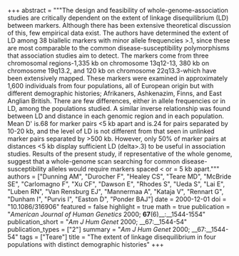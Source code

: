 +++
abstract = """The design and feasibility of whole-genome-association studies are critically dependent on the extent of linkage disequilibrium (LD) between markers. Although there has been extensive theoretical discussion of this, few empirical data exist. The authors have determined the extent of LD among 38 biallelic markers with minor allele frequencies >.1, since these are most comparable to the common disease-susceptibility polymorphisms that association studies aim to detect. The markers come from three chromosomal regions-1,335 kb on chromosome 13q12-13, 380 kb on chromosome 19q13.2, and 120 kb on chromosome 22q13.3-which have been extensively mapped. These markers were examined in approximately 1,600 individuals from four populations, all of European origin but with different demographic histories; Afrikaners, Ashkenazim, Finns, and East Anglian British. There are few differences, either in allele frequencies or in LD, among the populations studied. A similar inverse relationship was found between LD and distance in each genomic region and in each population. Mean D' is.68 for marker pairs <5 kb apart and is.24 for pairs separated by 10-20 kb, and the level of LD is not different from that seen in unlinked marker pairs separated by >500 kb. However, only 50% of marker pairs at distances <5 kb display sufficient LD (delta>.3) to be useful in association studies. Results of the present study, if representative of the whole genome, suggest that a whole-genome scan searching for common disease-susceptibility alleles would require markers spaced < or = 5 kb apart."""
authors = ["Dunning AM", "Durocher F", "Healey CS", "Teare MD", "McBride SE", "Carlomagno F", "Xu CF", "Dawson E", "Rhodes S", "Ueda S", "Lai E", "Luben RN", "Van Rensburg EJ", "Mannermaa A", "Kataja V", "Rennart G", "Dunham I", "Purvis I", "Easton D", "Ponder BAJ"]
date = 2000-12-01
doi = "10.1086/316906"
featured = false
highlight = true
math = true
publication = "*American Journal of Human Genetics* 2000; __67__(6)__:__1544-1554"
publication_short = "*Am J Hum Genet* 2000; __67:__1544-54"
publication_types = ["2"]
summary = "*Am J Hum Genet* 2000; __67:__1544-54"
tags = ["Teare"]
title = "The extent of linkage disequilibrium in four populations with distinct demographic histories"
+++

